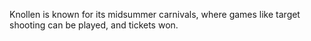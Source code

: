 Knollen is known for its midsummer carnivals, where games like target shooting can be played, and tickets won.
